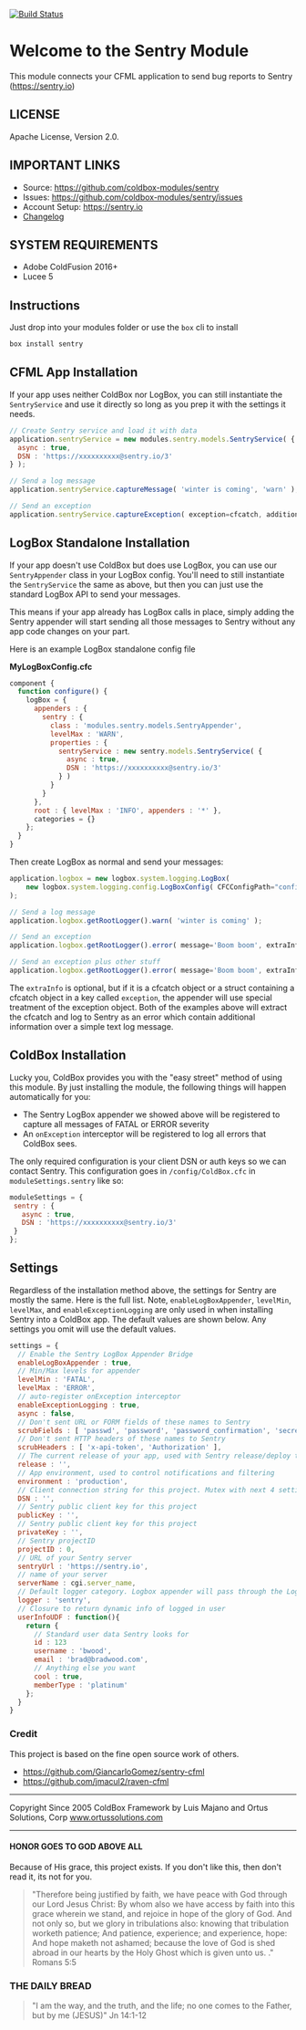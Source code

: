 [![Build Status](https://travis-ci.org/coldbox-modules/sentry.svg?branch=development)](https://travis-ci.org/coldbox-modules/sentry)

# Welcome to the Sentry Module

This module connects your CFML application to send bug reports to Sentry (https://sentry.io)

## LICENSE

Apache License, Version 2.0.

## IMPORTANT LINKS

- Source: https://github.com/coldbox-modules/sentry
- Issues: https://github.com/coldbox-modules/sentry/issues
- Account Setup: https://sentry.io
- [Changelog](changelog.md)

## SYSTEM REQUIREMENTS

- Adobe ColdFusion 2016+
- Lucee 5

## Instructions

Just drop into your modules folder or use the `box` cli to install

```bash
box install sentry
```

## CFML App Installation

If your app uses neither ColdBox nor LogBox, you can still instantiate the `SentryService` and use it directly so long as you prep it with the settings it needs.

```js
// Create Sentry service and load it with data
application.sentryService = new modules.sentry.models.SentryService( {
  async : true,
  DSN : 'https://xxxxxxxxxx@sentry.io/3'
} );

// Send a log message
application.sentryService.captureMessage( 'winter is coming', 'warn' );

// Send an exception
application.sentryService.captureException( exception=cfcatch, additionalData={ anything : 'here' } );
```

## LogBox Standalone Installation

If your app doesn't use ColdBox but does use LogBox, you can use our `SentryAppender` class in your LogBox config.  You'll need to still instantiate the `SentryService` the same as above, but then you can just use the standard LogBox API to send your messages.

This means if your app already has LogBox calls in place, simply adding the Sentry appender will start sending all those messages to Sentry without any app code changes on your part.  

Here is an example LogBox standalone config file

**MyLogBoxConfig.cfc**
```js
component {
  function configure() {
    logBox = {
      appenders : {
        sentry : {
          class : 'modules.sentry.models.SentryAppender',
          levelMax : 'WARN',
          properties : {
            sentryService : new sentry.models.SentryService( {
              async : true,
              DSN : 'https://xxxxxxxxxx@sentry.io/3'
            } )                      
          }
        }
      },
      root : { levelMax : 'INFO', appenders : '*' },
      categories = {}
    };
  }
}
```

Then create LogBox as normal and send your messages:
```js
application.logbox = new logbox.system.logging.LogBox(
	new logbox.system.logging.config.LogBoxConfig( CFCConfigPath="config.MyLogBoxConfig" ) 
);

// Send a log message
application.logbox.getRootLogger().warn( 'winter is coming' );

// Send an exception
application.logbox.getRootLogger().error( message='Boom boom', extraInfo=cfcatch );

// Send an exception plus other stuff
application.logbox.getRootLogger().error( message='Boom boom', extraInfo={ exception: cfcatch, anything: 'here', as : 'well' );
```

The `extraInfo` is optional, but if it is a cfcatch object or a struct containing a cfcatch object in a key called `exception`, the appender will use special treatment of the exception object.  Both of the examples above will extract the cfcatch and log to Sentry as an error which contain additional information over a simple text log message.

## ColdBox Installation

Lucky you, ColdBox provides you with the "easy street" method of using this module.  By just installing the module, the following things will happen automatically for you:
* The Sentry LogBox appender we showed above will be registered to capture all messages of FATAL or ERROR severity
* An `onException` interceptor will be registered to log all errors that ColdBox sees.

The only required configuration is your client DSN or auth keys so we can contact Sentry.  This configuration goes in `/config/ColdBox.cfc` in `moduleSettings.sentry` like so:

 ```js
moduleSettings = {
  sentry : {
    async : true,
    DSN : 'https://xxxxxxxxxx@sentry.io/3'
  }
};
```

## Settings

Regardless of the installation method above, the settings for Sentry are mostly the same.  Here is the full list.  Note, `enableLogBoxAppender`, `levelMin`, `levelMax`, and `enableExceptionLogging` are only used in when installing Sentry into a ColdBox app.
The default values are shown below.  Any settings you omit will use the default values.  

```js
settings = {
  // Enable the Sentry LogBox Appender Bridge
  enableLogBoxAppender : true,
  // Min/Max levels for appender
  levelMin : 'FATAL',
  levelMax : 'ERROR',
  // auto-register onException interceptor
  enableExceptionLogging : true,
  async : false,
  // Don't sent URL or FORM fields of these names to Sentry
  scrubFields : [ 'passwd', 'password', 'password_confirmation', 'secret', 'confirm_password', 'secret_token', 'APIToken', 'x-api-token', 'fwreinit' ],
  // Don't sent HTTP headers of these names to Sentry
  scrubHeaders : [ 'x-api-token', 'Authorization' ],
  // The current release of your app, used with Sentry release/deploy tracking
  release : '',
  // App environment, used to control notifications and filtering
  environment : 'production',
  // Client connection string for this project. Mutex with next 4 settings
  DSN : '',
  // Sentry public client key for this project
  publicKey : '',
  // Sentry public client key for this project
  privateKey : '',
  // Sentry projectID
  projectID : 0,
  // URL of your Sentry server
  sentryUrl : 'https://sentry.io',
  // name of your server
  serverName : cgi.server_name,
  // Default logger category. Logbox appender will pass through the LogBox category name 
  logger : 'sentry',
  // Closure to return dynamic info of logged in user
  userInfoUDF : function(){
    return {
      // Standard user data Sentry looks for
      id : 123
      username : 'bwood',
      email : 'brad@bradwood.com',
      // Anything else you want
      cool : true,
      memberType : 'platinum'
    };
  }
}
```

### Credit

This project is based on the fine open source work of others.  

* https://github.com/GiancarloGomez/sentry-cfml
* https://github.com/jmacul2/raven-cfml

********************************************************************************
Copyright Since 2005 ColdBox Framework by Luis Majano and Ortus Solutions, Corp
www.ortussolutions.com
********************************************************************************

#### HONOR GOES TO GOD ABOVE ALL

Because of His grace, this project exists. If you don't like this, then don't read it, its not for you.

> "Therefore being justified by faith, we have peace with God through our Lord Jesus Christ:
By whom also we have access by faith into this grace wherein we stand, and rejoice in hope of the glory of God.
And not only so, but we glory in tribulations also: knowing that tribulation worketh patience;
And patience, experience; and experience, hope:
And hope maketh not ashamed; because the love of God is shed abroad in our hearts by the 
Holy Ghost which is given unto us. ." Romans 5:5

### THE DAILY BREAD

 > "I am the way, and the truth, and the life; no one comes to the Father, but by me (JESUS)" Jn 14:1-12
